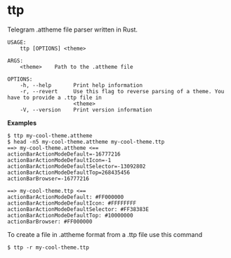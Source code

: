 # ttp
Telegram .attheme file parser written in Rust.

```
USAGE:
    ttp [OPTIONS] <theme>

ARGS:
    <theme>    Path to the .attheme file

OPTIONS:
    -h, --help       Print help information
    -r, --revert     Use this flag to reverse parsing of a theme. You have to provide a .ttp file in
                     <theme>
    -V, --version    Print version information
```

**Examples**

```
$ ttp my-cool-theme.attheme
$ head -n5 my-cool-theme.attheme my-cool-theme.ttp
==> my-cool-theme.attheme <==
actionBarActionModeDefault=-16777216
actionBarActionModeDefaultIcon=-1
actionBarActionModeDefaultSelector=-13092802
actionBarActionModeDefaultTop=268435456
actionBarBrowser=-16777216

==> my-cool-theme.ttp <==
actionBarActionModeDefault: #FF000000
actionBarActionModeDefaultIcon: #FFFFFFFF
actionBarActionModeDefaultSelector: #FF38383E
actionBarActionModeDefaultTop: #10000000
actionBarBrowser: #FF000000

```
To create a file in .attheme format from a .ttp file use this command 
```
$ ttp -r my-cool-theme.ttp
```
